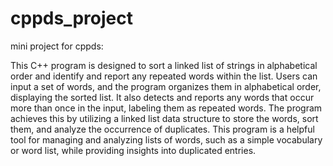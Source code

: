 # cppds_project
mini project for cppds:

This C++ program is designed to sort a linked list of strings in alphabetical order and identify and report any repeated words within the list. Users can input a set of words, and the program organizes them in alphabetical order, displaying the sorted list. It also detects and reports any words that occur more than once in the input, labeling them as repeated words. The program achieves this by utilizing a linked list data structure to store the words, sort them, and analyze the occurrence of duplicates. This program is a helpful tool for managing and analyzing lists of words, such as a simple vocabulary or word list, while providing insights into duplicated entries.
